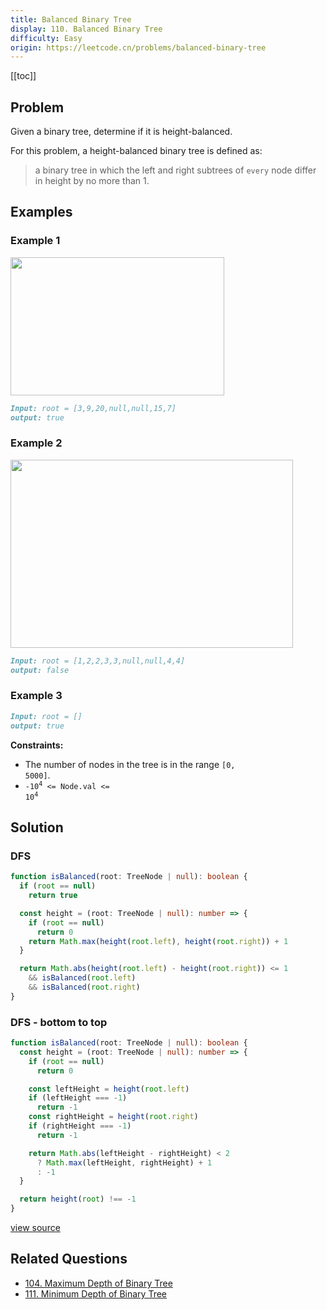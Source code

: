 ```yaml
---
title: Balanced Binary Tree
display: 110. Balanced Binary Tree
difficulty: Easy
origin: https://leetcode.cn/problems/balanced-binary-tree
---
```


[[toc]]

## Problem

Given a binary tree, determine if it is height-balanced.

For this problem, a height-balanced binary tree is defined as:

> a binary tree in which the left and right subtrees of `every` node differ in height by no more than 1.

## Examples

### Example 1

<img alt="" src="https://assets.leetcode.com/uploads/2020/10/06/balance_1.jpg" style="width: 342px; height: 221px;" />

```md
Input: root = [3,9,20,null,null,15,7]
output: true
```

### Example 2

<img alt="" src="https://assets.leetcode.com/uploads/2020/10/06/balance_2.jpg" style="width: 452px; height: 301px;" />

```md
Input: root = [1,2,2,3,3,null,null,4,4]
output: false
```

### Example 3

```md
Input: root = []
output: true
```

**Constraints:**

- The number of nodes in the tree is in the range <code>[0, 5000]</code>.
- <code>-10<sup>4</sup> &lt;= Node.val &lt;= 10<sup>4</sup></code>

## Solution

### DFS

```ts
function isBalanced(root: TreeNode | null): boolean {
  if (root == null)
    return true

  const height = (root: TreeNode | null): number => {
    if (root == null)
      return 0
    return Math.max(height(root.left), height(root.right)) + 1
  }

  return Math.abs(height(root.left) - height(root.right)) <= 1
    && isBalanced(root.left)
    && isBalanced(root.right)
}
```

### DFS - bottom to top

```ts
function isBalanced(root: TreeNode | null): boolean {
  const height = (root: TreeNode | null): number => {
    if (root == null)
      return 0

    const leftHeight = height(root.left)
    if (leftHeight === -1)
      return -1
    const rightHeight = height(root.right)
    if (rightHeight === -1)
      return -1

    return Math.abs(leftHeight - rightHeight) < 2
      ? Math.max(leftHeight, rightHeight) + 1
      : -1
  }

  return height(root) !== -1
}
```

[view source](https://leetcode.cn/problems/balanced-binary-tree)

## Related Questions

- [104. Maximum Depth of Binary Tree](/structures/tree/104)
- [111. Minimum Depth of Binary Tree](/structures/tree/111)
